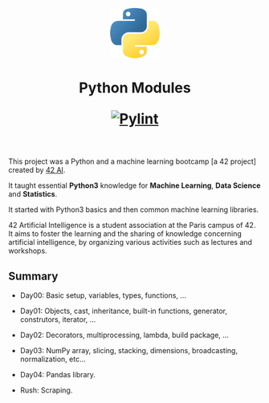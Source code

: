 <p align="center">
  <img src="logo.png" width="100" alt="PythonModules" />
</p>

<h1 align="center">
	Python Modules

[![Pylint](https://github.com/Ant0wan/PythonModules/actions/workflows/pylint.yml/badge.svg?branch=master)](https://github.com/Ant0wan/PythonModules/actions/workflows/pylint.yml)

</h1>

<br/>

This project was a Python and a machine learning bootcamp [a 42 project] created by [42 AI](http://www.42ai.fr).

It taught essential **Python3** knowledge for **Machine Learning**, **Data Science** and **Statistics**.

It started with Python3 basics and then common machine learning libraries.

42 Artificial Intelligence is a student association at the Paris campus of 42.
It aims to foster the learning and the sharing of knowledge concerning artificial intelligence, by organizing various activities such as lectures and workshops.
<br/>


## Summary

- Day00: Basic setup, variables, types, functions, ...

- Day01: Objects, cast, inheritance, built-in functions, generator, construtors, iterator, ...

- Day02: Decorators, multiprocessing, lambda, build package, ...

- Day03: NumPy array, slicing, stacking, dimensions, broadcasting, normalization, etc...

- Day04: Pandas library.

- Rush: Scraping.
